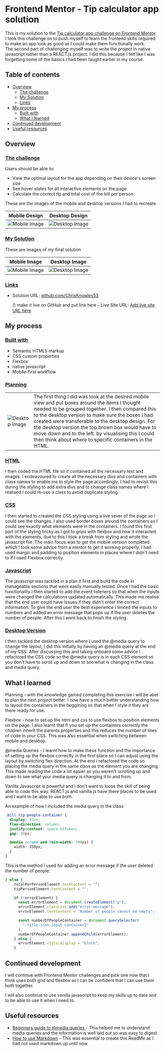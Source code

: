 # Frontend Mentor - Tip calculator app solution

This is my solution to the [Tip calculator app challenge on Frontend Mentor](https://www.frontendmentor.io/challenges/tip-calculator-app-ugJNGbJUX). <br> I took this challenge on to push myself to learn the frontend skills required to make an app look as good as I could make them functionally work.<br>The second part of challenging myself was to write the project in native javascript rather than a REACT.js project. I did this because I felt like I was forgetting some of the basics I had been taught earlier in my course.

## Table of contents

- [Overview](#overview)
  - [The challenge](#the-challenge)
  - [My Solution](#my-solution)
  - [Links](#links)
- [My process](#my-process)
  - [Built with](#built-with)
  - [What I learned](#what-i-learned)
- [Continued development](#continued-development)
- [Useful resources](#useful-resources)

## Overview

### <u>The challenge</u>

Users should be able to:

- View the optimal layout for the app depending on their device's screen size
- See hover states for all interactive elements on the page
- Calculate the correct tip and total cost of the bill per person

These are the images of the mobile and desktop versions I had to recreate

| Mobile Design                               | Desktop Design                                          |
| ------------------------------------------- | ------------------------------------------------------- |
| ![Mobile Image](./design/mobile-design.JPG) | ![Desktop Image](./design/desktop-design-completed.JPG) |

### <u>My Solution</u>

These are images of my final solution

| Mobile Image                                | Desktop Image                                 |
| ------------------------------------------- | --------------------------------------------- |
| ![Mobile Image](./images/tipCalcMobile.JPG) | ![Desktop Image](./images/tipCalcDesktop.JPG) |

### <u>Links</u>

- Solution URL: [github.com/ChrisKnowles53](https://github.com/ChrisKnowles53/CJK_TipCalc_Frontend_Mentor)

  ⏰ make it live on GitHub and put link here - Live Site URL: [Add live site URL here](https://your-live-site-url.com)

## My process

### <u>Built with</u>

- Semantic HTML5 markup
- CSS custom properties
- Flexbox
- native javascript
- Mobile-first workflow

### <u>Planning</u>

|                     |                         |
| --------------------| ----------------------- |
| ![Desktop Image](./images/planning.JPG) | The first thing I did was look at the desired mobile view and put boxes around the items I thought needed to be grouped together. I then compared this to the desktop version to make sure the boxes I had created were transferable to the desktop design. For the desktop version the top brown box would have to move down and to the left. by visualising this I could then think about where to specific containers in the HTML. |

### <u>HTML</u>

I then coded the HTML file so it contained all the necessary text and images. I endeavoured to create all the necessary divs and containers with class names to enable me to style the page accordingly. I had to revisit this during the styling to add extra divs and to change class names where I realised I could re-use a class to avoid duplicate styling.

### <u>CSS</u>

I then started to created the CSS styling using a live sever of the page so I could see the changes. I also used border boxes around the containers so I could see exactly what elements were in the containers. I found this first part of the styling tricky as I got to grips with flexbox and how it interacted with the elements, due to this I took a break from styling and wrote the javascript file.
The main focus was to get the mobile version completed which I took some advice from a mentor to get it working properly. I had used margin and padding to position elements in places where I didn't need to if I used Flexbox correctly.

### <u>Javascript</u>

The javascript was tackled in a plan it first and build the code in manageable sections that were easily manually tested. Once I had the basic functionality I then started to add the event listeners so that when the inputs were changed the calculations updated automatically. This made me realise that the end user could have issues if they didn't enter the correct information. To give the end user the best experience I limited the inputs to numbers and added an error message that pops up if the user deletes the number of people. After this I went back to finish the styling.

### <u>Desktop Version</u>

I then tackled the desktop version where I used the @media query to change the layout, I did this initially by having an @media query at the end of my CSS. After discussing this and taking onboard some advice I refactored the CSS code so the @media query is in each CSS element so you don't have to scroll up and down to see what is changing in the class and media query.

## What I learned

Planning - with the knowledge gained completing this exercise i will be abel to plan the next project better.  I now have a much better understanding how to layout the containers in the beggining so that when I style it they are there ready for use. 

Flexbox - how to set up the html and css to use flexbox to position elements on the page. I also learnt that fi you set up the containers correctly the children inherit the parents properties and this reduces the number of lines of code in your CSS.  This was also essential when switching between mobile and desktop.

@media Queries - I learnt how to make these function and the importance of setting up the flexbox correctly in the first place so I can adjust using the layout by switching flex direction.  At the end i refactored the code so placing the media query in the same class as the element you are changing.  This made reading the code a lot easier as you weren't scrolling up and down to see what your media query is changing it to and from.

Vanilla Javascript is powerful and I don't want to loose the skill of being able to code this way. REACT.js and vanilla js have there places to be used and I want to be able to use both.

An example of how I included the media query in the class:

```css
.bill-tip-people-container {
  display: flex;
  flex-direction: column;
  justify-content: space-between;
  gap: 20px;

  @media screen and (min-width: 700px) {
    width: 350px;
  }
}
```

This is the method I used for adding an error message if the user deleted the number of people:

```js
} else {
    totalPerPersonElement.textContent = "";
    tipPersonElement.textContent = "";

    if (!errorElement) {
      const errorElement = document.createElement("p");
      errorElement.classList.add("error-message");
      errorElement.textContent = "Number of people cannot be empty";

      const numberOfPeopleContainer = document.querySelector(
        ".title-icon-input-container2"
      );
      numberOfPeopleContainer.appendChild(errorElement);
    } else {
      errorElement.style.display = "block";
    }
```

## Continued development

I will continue with Frontend Mentor challenges and pick one now that I think uses both grid and flexbox so I can be confident that I can use them both together.

I will also continue to use vanilla javascript to keep my skills up to date and to be able to use it when I need to.

## Useful resources

- [Beginners guide to @media queries ](https://css-tricks.com/a-complete-guide-to-css-media-queries/) - This helped me to understand media queries and the information is well laid out so was easy to digest.
- [How to use Markdown](https://www.markdowntutorial.com/) - This was essential to create this ReadMe as I had not used markdown up until now.

